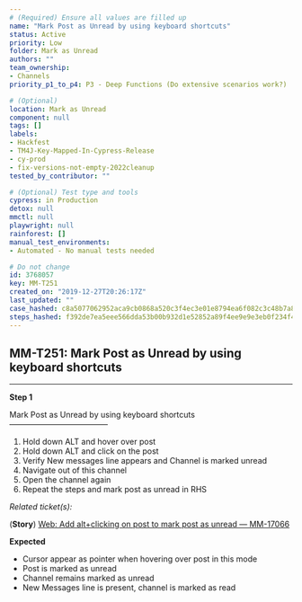 ```yaml
---
# (Required) Ensure all values are filled up
name: "Mark Post as Unread by using keyboard shortcuts"
status: Active
priority: Low
folder: Mark as Unread
authors: ""
team_ownership: 
- Channels
priority_p1_to_p4: P3 - Deep Functions (Do extensive scenarios work?)

# (Optional)
location: Mark as Unread
component: null
tags: []
labels: 
- Hackfest
- TM4J-Key-Mapped-In-Cypress-Release
- cy-prod
- fix-versions-not-empty-2022cleanup
tested_by_contributor: ""

# (Optional) Test type and tools
cypress: in Production
detox: null
mmctl: null
playwright: null
rainforest: []
manual_test_environments: 
- Automated - No manual tests needed

# Do not change
id: 3768057
key: MM-T251
created_on: "2019-12-27T20:26:17Z"
last_updated: ""
case_hashed: c8a5077062952aca9cb0868a520c3f4ec3e01e8794ea6f082c3c48b7a8a8fefcbe223704838b04a71c3a3d58a0bb5b6f
steps_hashed: f392de7ea5eee566dda53b00b932d1e52852a89f4ee9e9e3eb0f234f4cca46f611e88970f2f2d3641aed79c643c05b29
---
```


<!-- (Auto-generated) Based on frontmatter's "key" and "name" -->

## MM-T251: Mark Post as Unread by using keyboard shortcuts

---

**Step 1**

Mark Post as Unread by using keyboard shortcuts\
–––––––––––––––––––––––––

1. Hold down ALT and hover over post
2. Hold down ALT and click on the post
3. Verify New messages line appears and Channel is marked unread
4. Navigate out of this channel
5. Open the channel again
6. Repeat the steps and mark post as unread in RHS

_Related ticket(s):_

(**Story**) [Web: Add alt+clicking on post to mark post as unread — MM-17066](https://mattermost.atlassian.net/browse/MM-17066)

**Expected**

- Cursor appear as pointer when hovering over post in this mode
- Post is marked as unread
- Channel remains marked as unread
- New Messages line is present, channel is marked as read
